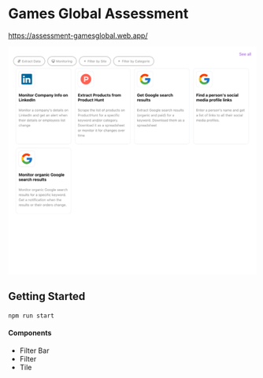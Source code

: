 # Games Global Assessment

https://assessment-gamesglobal.web.app/

![screenshot](wiki/screenshot.png)

## Getting Started
```shell
npm run start
```


#### Components
* Filter Bar
* Filter
* Tile